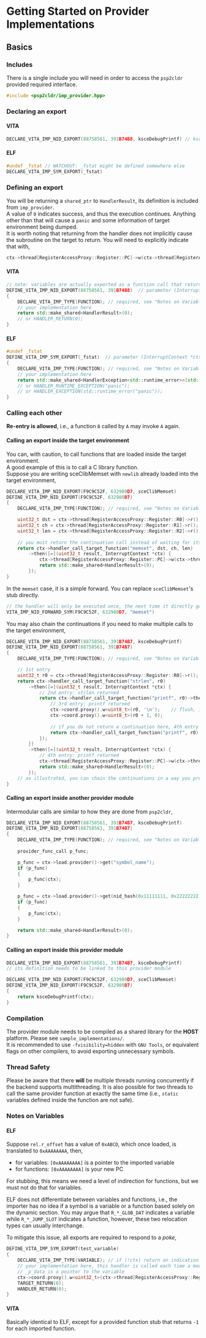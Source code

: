 Getting Started on Provider Implementations
=====
## Basics

### Includes
There is a single include you will need in order to access the `psp2cldr` provided required interface.  
```cpp
#include <psp2cldr/imp_provider.hpp>
```

### Declaring an export
#### VITA
```cpp
DECLARE_VITA_IMP_NID_EXPORT(88758561, 391B74B8, ksceDebugPrintf) // ksceDebugPrintf is an alias that can be called from within the provider module
```

#### ELF
```cpp
#undef _fstat // WATCHOUT: _fstat might be defined somewhere else
DECLARE_VITA_IMP_SYM_EXPORT(_fstat)
```

### Defining an export
You will be returning a `shared_ptr` to `HandlerResult`, its definition is included from `imp_provider`.  
A value of `0` indicates success, and thus the execution continues. Anything other than that will cause a `panic` and some information of target environment being dumped.  
It is worth noting that returning from the handler does not implicitly cause the subroutine on the target to return. You will need to explicitly indicate that with,
```cpp
ctx->thread[RegisterAccessProxy::Register::PC]->w(ctx->thread[RegisterAccessProxy::Register::LR]->r());
```
#### VITA
```cpp
// note: variables are actually exported as a function call that returns
DEFINE_VITA_IMP_NID_EXPORT(88758561, 391B74B8)  // parameter (InterruptContext *ctx)
{
    DECLARE_VITA_IMP_TYPE(FUNCTION); // required, see "Notes on Variables"
    // your implementation here
    return std::make_shared<HandlerResult>(0);
    // or HANDLER_RETURN(0);
}
```

#### ELF
```cpp
#undef _fstat
DEFINE_VITA_IMP_SYM_EXPORT(_fstat)  // parameter (InterruptContext *ctx)
{
    DECLARE_VITA_IMP_TYPE(FUNCTION); // required, see "Notes on Variables"
    // your implementation here
    return std::make_shared<HandlerException<std::runtime_error>>(std::runtime_error("panic"));
    // or HANDLER_RUNTIME_EXCEPTION("panic");
    // or HANDLER_EXCEPTION(std::runtime_error("panic"));
}
```

### Calling each other
**Re-entry is allowed**, i.e., a function `B` called by `A` may invoke `A` again.  

#### Calling an export inside the target environment
You can, with caution, to call functions that are loaded inside the target environment.  
A good example of this is to call a C library function.  
Suppose you are writing sceClibMemset with `newlib` already loaded into the target environment, 
```cpp
DECLARE_VITA_IMP_NID_EXPORT(F9C9C52F, 632980D7, sceClibMemset)
DEFINE_VITA_IMP_NID_EXPORT(F9C9C52F, 632980D7)
{
    DECLARE_VITA_IMP_TYPE(FUNCTION); // required, see "Notes on Variables"

    uint32_t dst = ctx->thread[RegisterAccessProxy::Register::R0]->r();
    uint32_t ch = ctx->thread[RegisterAccessProxy::Register::R1]->r();
    uint32_t len = ctx->thread[RegisterAccessProxy::Register::R2]->r();
    
    // you must return the continuation call instead of waiting for its completion
    return ctx->handler_call_target_function("memset", dst, ch, len)
        ->then([=](uint32_t result, InterruptContext *ctx) {
            ctx->thread[RegisterAccessProxy::Register::PC]->w(ctx->thread[RegisterAccessProxy::Register::LR]->r());
            return std::make_shared<HandlerResult>(0);
        });
}
```
In the `memset` case, it is a simple forward. You can replace `sceClibMemset`'s stub directly. 
```cpp
// the handler will only be executed once, the next time it directly goes to memset
VITA_IMP_NID_FORWARD_SYM(F9C9C52F, 632980D7, "memset")
```
You may also chain the continuations if you need to make multiple calls to the target environment,  
```cpp
DECLARE_VITA_IMP_NID_EXPORT(88758561, 391B74B7, ksceDebugPrintf)
DEFINE_VITA_IMP_NID_EXPORT(88758561, 391B74B7)
{
    DECLARE_VITA_IMP_TYPE(FUNCTION); // required, see "Notes on Variables"

    // 1st entry
    uint32_t r0 = ctx->thread[RegisterAccessProxy::Register::R0]->r();
    return ctx->handler_call_target_function("strlen", r0)
        ->then([=](uint32_t result, InterruptContext *ctx) {
            // 2nd entry: strlen returned
            return ctx->handler_call_target_function("printf", r0)->then([=](uint32_t result, InterruptContext *ctx) {
                // 3rd entry: printf returned
                ctx->coord.proxy().w<uint8_t>(r0, '\n');    // flush, incorrect as it's writing to const char*
                ctx->coord.proxy().w<uint8_t>(r0 + 1, 0);
                
                // if you do not return a continuation here, 4th entry's handler will never be called (it's discarded right away)
                return ctx->handler_call_target_function("printf", r0); 
            });
        })
        ->then([=](uint32_t result, InterruptContext *ctx) {
            // 4th entry: printf returned
            ctx->thread[RegisterAccessProxy::Register::PC]->w(ctx->thread[RegisterAccessProxy::Register::LR]->r());
            return std::make_shared<HandlerResult>(0);
        });
    // as illustrated, you can chain the continuations in a way you prefer, or even mix-and-matching. 
}
```

#### Calling an export inside another provider module
Intermodular calls are similar to how they are done from `psp2cldr`,  
```cpp
DECLARE_VITA_IMP_NID_EXPORT(88758561, 391B74B7, ksceDebugPrintf)
DEFINE_VITA_IMP_NID_EXPORT(88758561, 391B74B7)
{
    DECLARE_VITA_IMP_TYPE(FUNCTION); // required, see "Notes on Variables"
    
    provider_func_call p_func;

    p_func = ctx->load.provider()->get("symbol_name");
    if (p_func)
    {
        p_func(ctx);
    }

    p_func = ctx->load.provider()->get(nid_hash(0x11111111, 0x22222222));
    if (p_func)
    {
        p_func(ctx);
    }

    return std::make_shared<HandlerResult>(0);
}
```

#### Calling an export inside this provider module
```cpp
DECLARE_VITA_IMP_NID_EXPORT(88758561, 391B74B7, ksceDebugPrintf)
// its definition needs to be linked to this provider module

DECLARE_VITA_IMP_NID_EXPORT(F9C9C52F, 632980D7, sceClibMemset)
DEFINE_VITA_IMP_NID_EXPORT(F9C9C52F, 632980D7)
{
    return ksceDebugPrintf(ctx);
}
```

### Compilation
The provider module needs to be compiled as a shared library for the **HOST** platform. Please see `sample_implementations/`.  
It is recommended to use `-fvisibility=hidden` with `GNU Tools`, or equivalent flags on other compilers, to avoid exporting unnecessary symbols.  

### Thread Safety
Please be aware that there **will** be multiple threads running concurrently if the backend supports multithreading.  It is also possible for two threads to call the same provider function at exactly the same time (i.e., `static` variables defined inside the function are not safe).  

### Notes on Variables
#### ELF
Suppose `rel.r_offset` has a value of `0xABCD`, which once loaded, is translated to `0xAAAAAAAA`, then,  
 * for variables: `[0xAAAAAAAA]` is a pointer to the imported variable  
 * for functions: `[0xAAAAAAAA]` is your new PC  
  
For stubbing, this means we need a level of indirection for functions, but we must not do that for variables.  
  
ELF does not differentiate between variables and functions, i.e., the importer has no idea if a symbol is a variable or a function based solely on the dynamic section.  You may argue that `R_*_GLOB_DAT` indicates a variable while `R_*_JUMP_SLOT` indicates a function, however, these two relocation types can usually interchange.  
  
To mitigate this issue, all exports are required to respond to a *poke*,  
```cpp
DEFINE_VITA_IMP_SYM_EXPORT(test_variable)
{
    DECLARE_VITA_IMP_TYPE(VARIABLE); // if (!ctx) return an indication that this is a VARIABLE
    // your implementation here, this handler is called each time a module/library imports this variable
    // _p_data is a pointer to the variable
    ctx->coord.proxy().w<uint32_t>(ctx->thread[RegisterAccessProxy::Register::PC]->r(), _p_data);
    TARGET_RETURN(0);
    HANDLER_RETURN(0);
}
```

#### VITA
Basically identical to ELF, except for a provided function stub that returns `-1` for each imported function.  
